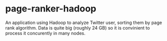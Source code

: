 # page-ranker-hadoop
An application using Hadoop to analyze Twitter user, sorting them by page rank algorithm. Data is quite big (roughly 24 GB) so it is convinient to process it concurently in many nodes.
